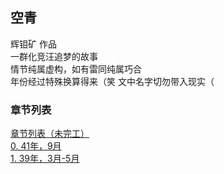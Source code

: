 ## 空青

辉钼矿 作品  
一群化竞汪追梦的故事  
情节纯属虚构，如有雷同纯属巧合  
年份经过特殊换算得来（笑
文中名字切勿带入现实（  

### 章节列表  
[章节列表（未完工）](https://github.com/DreamSkyWork/the-Empty-Green/tree/main)  
[0. 41年，9月](https://github.com/DreamSkyWork/the-Empty-Green/blob/main/Chapter%200.md)  
[1. 39年，3月-5月](https://github.com/DreamSkyWork/the-Empty-Green/blob/main/Chapter%200.md)
